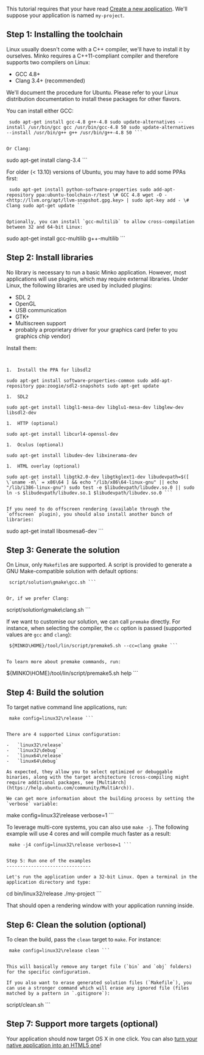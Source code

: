 This tutorial requires that your have read [Create a new application](Create_a_new_application.md). We'll suppose your application is named `my-project`.

Step 1: Installing the toolchain
--------------------------------

Linux usually doesn't come with a C++ compiler, we'll have to install it by ourselves. Minko requires a C++11-compliant compiler and therefore supports two compilers on Linux:

-   GCC 4.8+
-   Clang 3.4+ (recommended)

We'll document the procedure for Ubuntu. Please refer to your Linux distribution documentation to install these packages for other flavors.

You can install either GCC:

```
 sudo apt-get install gcc-4.8 g++-4.8 sudo update-alternatives --install /usr/bin/gcc gcc /usr/bin/gcc-4.8 50 sudo update-alternatives --install /usr/bin/g++ g++ /usr/bin/g++-4.8 50 ```


Or Clang:

```
 sudo apt-get install clang-3.4 ```


For older (\< 13.10) versions of Ubuntu, you may have to add some PPAs first:

```
 sudo apt-get install python-software-properties sudo add-apt-repository ppa:ubuntu-toolchain-r/test \# GCC 4.8 wget -O - <http://llvm.org/apt/llvm-snapshot.gpg.key> | sudo apt-key add - \# Clang sudo apt-get update ```


Optionally, you can install `gcc-multilib` to allow cross-compilation between 32 and 64-bit Linux:

```
 sudo apt-get install gcc-multilib g++-multilib ```


Step 2: Install libraries
-------------------------

No library is necessary to run a basic Minko application. However, most applications will use plugins, which may require external libraries. Under Linux, the following libraries are used by included plugins:

-   SDL 2
-   OpenGL
-   USB communication
-   GTK+
-   Multiscreen support
-   probably a proprietary driver for your graphics card (refer to you graphics chip vendor)

Install them:

```


1.  Install the PPA for libsdl2

sudo apt-get install software-properties-common sudo add-apt-repository ppa:zoogie/sdl2-snapshots sudo apt-get update

1.  SDL2

sudo apt-get install libgl1-mesa-dev libglu1-mesa-dev libglew-dev libsdl2-dev

1.  HTTP (optional)

sudo apt-get install libcurl4-openssl-dev

1.  Oculus (optional)

sudo apt-get install libudev-dev libxinerama-dev

1.  HTML overlay (optional)

sudo apt-get install libgtk2.0-dev libgtkglext1-dev libudevpath=$([ \`uname -m\` = x86\64 ] && echo "/lib/x86\64-linux-gnu" || echo "/lib/i386-linux-gnu") sudo test -e $libudevpath/libudev.so.0 || sudo ln -s $libudevpath/libudev.so.1 $libudevpath/libudev.so.0 ```


If you need to do offscreen rendering (available through the `offscreen` plugin), you should also install another bunch of libraries:

```
 sudo apt-get install libosmesa6-dev ```


Step 3: Generate the solution
-----------------------------

On Linux, only `Makefile`s are supported. A script is provided to generate a GNU Make-compatible solution with default options:

```
 script/solution\gmake\gcc.sh ```


Or, if we prefer Clang:

```
 script/solution\gmake\clang.sh ```


If we want to customise our solution, we can call `premake` directly. For instance, when selecting the compiler, the `cc` option is passed (supported values are `gcc` and `clang`):

```
 ${MINKO\HOME}/tool/lin/script/premake5.sh --cc=clang gmake ```


To learn more about premake commands, run:

```
 ${MINKO\HOME}/tool/lin/script/premake5.sh help ```


Step 4: Build the solution
--------------------------

To target native command line applications, run:

```
 make config=linux32\release ```


There are 4 supported Linux configuration:

-   `linux32\release`
-   `linux32\debug`
-   `linux64\release`
-   `linux64\debug`

As expected, they allow you to select optimized or debuggable binaries, along with the target architecture (cross-compiling might require additional packages, see [MultiArch](https://help.ubuntu.com/community/MultiArch)).

We can get more information about the building process by setting the `verbose` variable:

```
 make config=linux32\release verbose=1 ```


To leverage multi-core systems, you can also use `make -j`. The following example will use 4 cores and will compile much faster as a result:

```
 make -j4 config=linux32\release verbose=1 ```


Step 5: Run one of the examples
-------------------------------

Let's run the application under a 32-bit Linux. Open a terminal in the application directory and type:

```
 cd bin/linux32/release ./my-project ```


That should open a rendering window with your application running inside.

Step 6: Clean the solution (optional)
-------------------------------------

To clean the build, pass the `clean` target to `make`. For instance:

```
 make config=linux32\release clean ```


This will basically remove any target file (`bin` and `obj` folders) for the specific configuration.

If you also want to erase generated solution files (`Makefile`), you can use a stronger command which will erase any ignored file (files matched by a pattern in `.gitignore`):

```
 script/clean.sh ```


Step 7: Support more targets (optional)
---------------------------------------

Your application should now target OS X in one click. You can also [turn your native application into an HTML5 one](Targeting_HTML5.md)!

